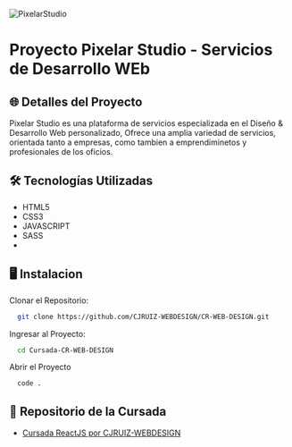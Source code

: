 ![PixelarStudio](https://raw.githubusercontent.com/CJRUIZ-WEBDESIGN/CR-WEB-DESIGN/e2da5addd4a485e4719053787ffd0e9425af60fa/images/StudioPix.png)

# Proyecto Pixelar Studio - Servicios de Desarrollo WEb 

## 🌐 Detalles del Proyecto

Pixelar Studio es una plataforma de servicios especializada en el Diseño & Desarrollo Web personalizado, Ofrece una amplia variedad de servicios, orientada tanto a empresas, como tambien a emprendiminetos y profesionales de los oficios.

## 🛠 Tecnologías Utilizadas

- HTML5
- CSS3
- JAVASCRIPT
- SASS
- 

## 🖥 Instalacion

Clonar el Repositorio: 

```bash
  git clone https://github.com/CJRUIZ-WEBDESIGN/CR-WEB-DESIGN.git
```

Ingresar al Proyecto:

```bash
  cd Cursada-CR-WEB-DESIGN
```

Abrir el Proyecto 
```bash
  code .
```

## 🔗 Repositorio de la Cursada
- [Cursada ReactJS por CJRUIZ-WEBDESIGN](https://github.com/CJRUIZ-WEBDESIGN/CR-WEB-DESIGN.)
